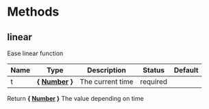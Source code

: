 # Methods


## linear

Ease linear function



Name  |  Type  |  Description  |  Status  |  Default
------------  |  ------------  |  ------------  |  ------------  |  ------------
t  |  **{ [Number](https://developer.mozilla.org/fr/docs/Web/JavaScript/Reference/Objets_globaux/Number) }**  |  The current time  |  required  |

Return **{ [Number](https://developer.mozilla.org/fr/docs/Web/JavaScript/Reference/Objets_globaux/Number) }** The value depending on time